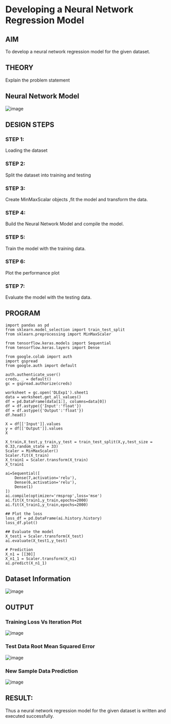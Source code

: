 # Developing a Neural Network Regression Model

## AIM

To develop a neural network regression model for the given dataset.

## THEORY

Explain the problem statement

## Neural Network Model

![image](https://github.com/gpavithra673/basic-nn-model/assets/93427264/b6c9584b-f659-4b6e-b49f-31c990528bd3)

## DESIGN STEPS

### STEP 1:

Loading the dataset

### STEP 2:

Split the dataset into training and testing

### STEP 3:

Create MinMaxScalar objects ,fit the model and transform the data.

### STEP 4:

Build the Neural Network Model and compile the model.

### STEP 5:

Train the model with the training data.

### STEP 6:

Plot the performance plot

### STEP 7:

Evaluate the model with the testing data.

## PROGRAM

```
import pandas as pd
from sklearn.model_selection import train_test_split
from sklearn.preprocessing import MinMaxScaler

from tensorflow.keras.models import Sequential
from tensorflow.keras.layers import Dense

from google.colab import auth
import gspread
from google.auth import default

auth.authenticate_user()
creds, _ = default()
gc = gspread.authorize(creds)

worksheet = gc.open('DLExp1').sheet1
data = worksheet.get_all_values()
df = pd.DataFrame(data[1:], columns=data[0])
df = df.astype({'Input':'float'})
df = df.astype({'Output':'float'})
df.head()

X = df[['Input']].values
y = df[['Output']].values
X

X_train,X_test,y_train,y_test = train_test_split(X,y,test_size = 0.33,random_state = 33)
Scaler = MinMaxScaler()
Scaler.fit(X_train)
X_train1 = Scaler.transform(X_train)
X_train1

ai=Sequential([
    Dense(7,activation='relu'),
    Dense(6,activation='relu'),
    Dense(1)
])
ai.compile(optimizer='rmsprop',loss='mse')
ai.fit(X_train1,y_train,epochs=2000)
ai.fit(X_train1,y_train,epochs=2000)

## Plot the loss
loss_df = pd.DataFrame(ai.history.history)
loss_df.plot()

## Evaluate the model
X_test1 = Scaler.transform(X_test)
ai.evaluate(X_test1,y_test)

# Prediction
X_n1 = [[30]]
X_n1_1 = Scaler.transform(X_n1)
ai.predict(X_n1_1)
```
## Dataset Information

![image](https://github.com/gpavithra673/basic-nn-model/assets/93427264/033d7773-0ce0-43bc-81e4-81c93f1536f5)

## OUTPUT

### Training Loss Vs Iteration Plot

![image](https://github.com/gpavithra673/basic-nn-model/assets/93427264/4c14a92c-403f-4a28-90ce-1b8418f9ff8e)


### Test Data Root Mean Squared Error

![image](https://github.com/gpavithra673/basic-nn-model/assets/93427264/3ccef083-2deb-4ff8-880e-9cc5209bd9b1)

### New Sample Data Prediction

![image](https://github.com/gpavithra673/basic-nn-model/assets/93427264/fe27d920-308b-43b4-989a-f456072bcbf2)

## RESULT:
Thus a neural network regression model for the given dataset is written and executed successfully.

